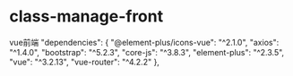 # class-manage-front
vue前端
"dependencies": {
    "@element-plus/icons-vue": "^2.1.0",
    "axios": "^1.4.0",
    "bootstrap": "^5.2.3",
    "core-js": "^3.8.3",
    "element-plus": "^2.3.5",
    "vue": "^3.2.13",
    "vue-router": "^4.2.2"
  },
